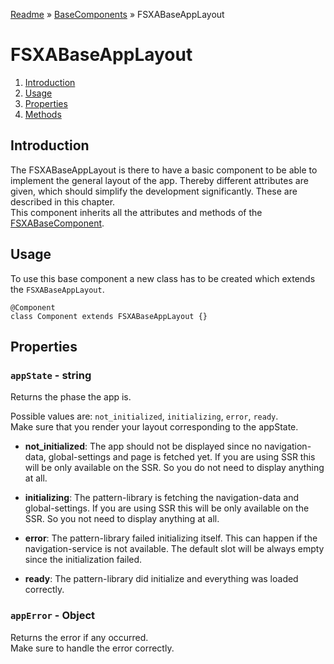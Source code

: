[Readme](../../README.md) » [BaseComponents](../README.md) » FSXABaseAppLayout

# FSXABaseAppLayout

1. [Introduction](#introduction)
2. [Usage](#usage)
3. [Properties](#properties)
4. [Methods](#methods)

## Introduction

The FSXABaseAppLayout is there to have a basic component to be able to implement the general layout of the app.
Thereby different attributes are given, which should simplify the development significantly. These are described in this chapter.<br />
This component inherits all the attributes and methods of the [FSXABaseComponent](FSXABaseComponent.md).

## Usage

To use this base component a new class has to be created which extends the `FSXABaseAppLayout`.

```tsx
@Component
class Component extends FSXABaseAppLayout {}
```

## Properties

### `appState` - string

Returns the phase the app is.

Possible values are: `not_initialized`, `initializing`, `error`, `ready`.<br/>
Make sure that you render your layout corresponding to the appState.

- **not_initialized**: The app should not be displayed since no navigation-data,
  global-settings and page is fetched yet. If you are using SSR this will be only
  available on the SSR. So you do not need to display anything at all.

* **initializing**: The pattern-library is fetching the navigation-data and
  global-settings. If you are using SSR this will be only available on the SSR. So you
  not need to display anything at all.

- **error**: The pattern-library failed initializing itself. This can happen if the navigation-service is not available. The default slot will be always empty since the initialization failed.

- **ready**: The pattern-library did initialize and everything was loaded correctly.

### `appError` - Object

Returns the error if any occurred.<br />
Make sure to handle the error correctly.
